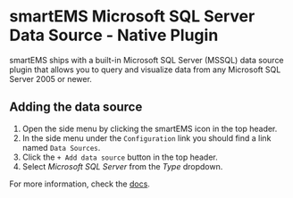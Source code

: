 # smartEMS Microsoft SQL Server Data Source -  Native Plugin

smartEMS ships with a built-in Microsoft SQL Server (MSSQL) data source plugin that allows you to query and visualize data from any Microsoft SQL Server 2005 or newer.

## Adding the data source

1. Open the side menu by clicking the smartEMS icon in the top header.
2. In the side menu under the `Configuration` link you should find a link named `Data Sources`.
3. Click the `+ Add data source` button in the top header.
4. Select *Microsoft SQL Server* from the *Type* dropdown.

For more information, check the [docs](http://docs.grafana.org/).